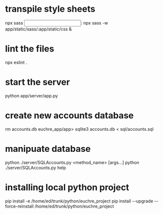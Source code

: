 # transpile style sheets
npx sass <input>:<output>
npx sass -w app/static/sass/:app/static/css &

# lint the files
npx eslint .

# start the server
python app/server/app.py

# create new accounts database
rm accounts.db
euchre_app/app> sqlite3 accounts.db < sql/accounts.sql

# manipuate database
python ./server/SQLAccounts.py <method_name> [args...]
python ./server/SQLAccounts.py help

# installing local python project
pip install -e /home/ed/trunk/python/euchre_project
pip install --upgrade --force-reinstall /home/ed/trunk/python/euchre_project